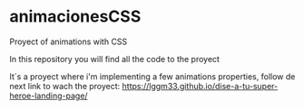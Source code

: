 # animacionesCSS
Proyect of animations with CSS

In this repository you will find all the code to the proyect

It´s a proyect where i'm implementing a few animations properties, follow de next link to wach the proyect: https://lggm33.github.io/dise-a-tu-super-heroe-landing-page/

